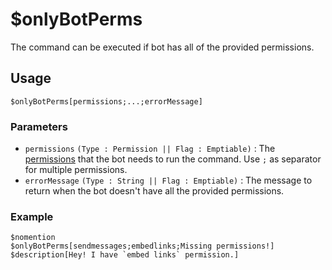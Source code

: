 # $onlyBotPerms
The command can be executed if bot has all of the provided permissions.

## Usage
```
$onlyBotPerms[permissions;...;errorMessage]
```

### Parameters 
- `permissions` `(Type : Permission || Flag : Emptiable)` : The [permissions](../resources/permissions.md) that the bot needs to run the command. Use `;` as separator for multiple permissions.
- `errorMessage` `(Type : String || Flag : Emptiable)` : The message to return when the bot doesn't have all the provided permissions.

### Example
```
$nomention
$onlyBotPerms[sendmessages;embedlinks;Missing permissions!]
$description[Hey! I have `embed links` permission.]
```
